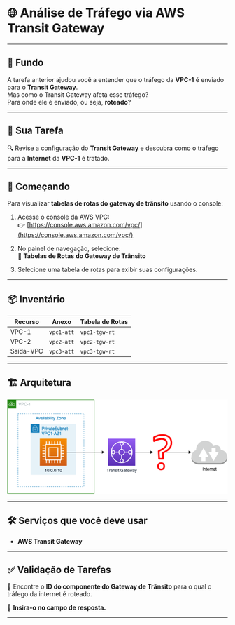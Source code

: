# 🌐 Análise de Tráfego via AWS Transit Gateway

---

## 🧩 **Fundo**

A tarefa anterior ajudou você a entender que o tráfego da **VPC-1** é enviado para o **Transit Gateway**.  
Mas como o Transit Gateway afeta esse tráfego?  
Para onde ele é enviado, ou seja, **roteado**?

---

## 🎯 **Sua Tarefa**

🔍 Revise a configuração do **Transit Gateway** e descubra como o tráfego para a **Internet** da **VPC-1** é tratado.

---

## 🚀 **Começando**

Para visualizar **tabelas de rotas do gateway de trânsito** usando o console:

1. Acesse o console da AWS VPC:  
   👉 [https://console.aws.amazon.com/vpc/](https://console.aws.amazon.com/vpc/)

2. No painel de navegação, selecione:  
   🧭 **Tabelas de Rotas do Gateway de Trânsito**

3. Selecione uma tabela de rotas para exibir suas configurações.

---

## 📦 **Inventário**

| Recurso     | Anexo      | Tabela de Rotas     |
|-------------|------------|---------------------|
| VPC-1       | `vpc1-att` | `vpc1-tgw-rt`       |
| VPC-2       | `vpc2-att` | `vpc2-tgw-rt`       |
| Saída-VPC   | `vpc3-att` | `vpc3-tgw-rt`       |

---

## 🏗️ **Arquitetura**

![📌](https://github.com/sthrmzy/AWSJam/blob/main/Envie%20para%20o%20abismo/Task%202/Task2_Image.png)

---

## 🛠️ **Serviços que você deve usar**

- **AWS Transit Gateway**

---

## ✅ **Validação de Tarefas**

🔎 Encontre o **ID do componente do Gateway de Trânsito** para o qual o tráfego da internet é roteado.

📝 **Insira-o no campo de resposta.**

---

